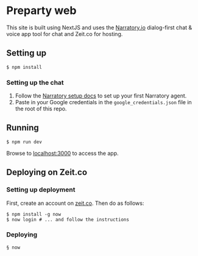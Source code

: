 # Preparty web

This site is built using NextJS and uses the [Narratory.io](https://narratory.io) dialog-first chat & voice app tool for chat and Zeit.co for hosting.

## Setting up

```shell
$ npm install
```

### Setting up the chat

1. Follow the [Narratory setup docs](https://narratory.io/docs/setup) to set up your first Narratory agent. 
2. Paste in your Google credentials in the `google_credentials.json` file in the root of this repo.

## Running

```shell
$ npm run dev
```

Browse to [localhost:3000](http://localhost:3000) to access the app.

## Deploying on Zeit.co

### Setting up deployment

First, create an account on [zeit.co](https://zeit.co). Then do as follows:

```shell
$ npm install -g now
$ now login # ... and follow the instructions
```

### Deploying

```shell
§ now
```
